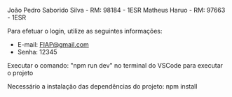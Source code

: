 João Pedro Saborido Silva - RM: 98184 - 1ESR 
Matheus Haruo - RM: 97663 - 1ESR

Para efetuar o login, utilize as seguintes informações:
- E-mail: FIAP@gmail.com 
- Senha: 12345

Executar o comando: "npm run dev" no terminal do VSCode para executar o projeto

Necessário a instalação das dependências do projeto: npm install 

 